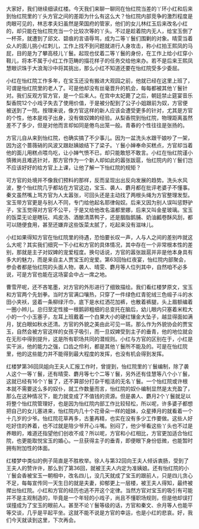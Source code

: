 
大家好，我们继续细读红楼。今天我们来聊一聊同在怡红院当差的丫环小红和后来到怡红院里的丫头方官之间的差距为什么有这么大？怡红院内部竞争的激烈程度是肉眼可见的，林志孝夫妇虽然是荣国府的管家，他们的女儿林红玉后来改名小红的，却只能在怡红院充当一个比较次等的丫头。不过是趁着院内无人，给宝玉倒了一杯茶，就遭到了邱文、碧痕的言语辱骂，成为二等丫鬟们围剿的对象。晴雯当着众人的面儿挑小红刺儿，工作上找不到问题就进行人身攻击，称小红拍王熙凤的马屁，目的是为了攀高枝儿丫鬟。起现也仗着二等丫鬟的身份，在工作上给小红穿小鞋儿，将本不属于小红工作范畴的描花样子的任务交给他来办。若不是后来王熙凤慧眼识珠于大浪淘沙中将其挑出，那么小红不知道还要在怡红院受多少委屈。

小红在怡红院工作多年，在宝玉还没有搬进大观园之前，他就已经在这里上班了，可谓是怡红院里的老人了。可是他却没有丝毫晋升的机会，每每都被其他丫鬟针对。我们反观方官方官，是一个后来人。在宫中太妃薨了之后，朝廷禁止筵宴音乐梨香院12个小戏子失去了使用价值，于是被分配到了公子小姐跟前为奴，方官便被送到了一院。按理来说，像方官这样的新人应该会遭受更多的针对，尤其是方官的个性，他本是戏子出身，没有做奴婢的经验。从梨香院到怡红院，物理距离虽然差不了多少，但是对他而言却如同是倦鸟出笼一般。青春的个性往往是张扬的。

方官儿自从来到怡红院，也确实搞了不少事儿。因为一盆洗头水跟干娘吵了一架，因为这个蔷薇硝的风波又跟赵姨娘结下了梁子。丫鬟小婵奉命买糕点，方官却当着他的面儿用糕点喂鸟吃，让小婵气愤不已，却只能敢怒不敢言。小红在怡红院谨小慎微尚且难逃针对，那方官作为一个新人却如此的嚣张跋扈，怡红院内的丫鬟们岂不应该好好的给方官上上课，让他了解一下怡红院的规矩？

可方官的处境并不像我们预料的那样，反而呈现出出反向发展的趋势。洗头水风波，整个怡红院几乎都站在方官这边，宝玉、袭人、麝月都在批评老婆子不懂事。秦文虽然嘴上骂方官为人太嚣张，可回头还是主动找了两根头绳为方官整理发型。宝玉带方官更是与别人不同，专门给他起名耶律匈奴。后来又因为别人误叫惩野驴子，宝玉觉得对方官不公平，于是又给他改名温都里娜，后来又叫金星玻璃。宝玉的饭菜无论是瞎玩、鸡皮汤、酒酿清蒸鸭子，还是胭脂鹅脯、奶油瓤卷酥风刮，都可以随便食用，甚至还嫌弃这些饭菜太腻了，吃起来没有滋味儿。

小红如果得知方官在怡红院里的待遇，恐怕要长叹一声，人与人之间的差别咋就这么大呢？其实我们细究一下小红和方官的具体情况，其中存在一个非常根本性的差别，那就是主子对奴婢的宠爱程度。换句话说，方官的嚣张跋扈并非是他本身具有多大的魅力，而是来自主人贾宝玉的宠爱。第63回怡红夜宴，怡红院内部聚会，参会者都是怡红院的头面人物，袭人、晴雯、麝月等人位列其中，自然咱不必多说，可是方官也能在这场宴会中占一席之地。

曹雪芹呢，还不吝笔墨，对方官的外形进行了细致描绘。我们看红楼梦原文，宝玉和方官两个先划拳。当时方官满口嚷热，只穿了一件绿色红青驼绒三色缎子斗的水田小夹袄，竖着一条柳绿汗巾，底下是水红洒花加裤，也散着裤腿，头上眉额编着一圈小辫儿。总归至定性接一根鹅卵粗细的总变托在脑后，幼儿眼内只塞着米粒大小的一个小玉塞子，左耳上班戴着一个白果大小的硬红镶金大坠子，越显得面如满月，犹白眼如秋水还清。方官的外貌之美由此可见一斑。那么作为外貌协会的贾宝玉，自然会被方官这样的女孩子吸引，而一旦奴婢受到主子的垂青，他的地位就会在无形中得到提升，这是所有职场共同的潜规则。小红与方官的区别在于，小红是实干派，他的能力之强，口齿之伶利，都是其他丫鬟所不能及的。可是在怡红院里，他的这些能力并不能得到最大程度的发挥，也没有机会得到发挥。

红楼梦第36回凤姐向王夫人汇报工作时，曾提到，怡红院里的丫鬟编制，除了袭人这个一等丫鬟，还有晴雯、麝月等七个二等丫鬟，另外还有佳慧等八个小丫鬟，这就已经有16个丫鬟了，还不算部分打杂干粗活的无名丫鬟。一个怡红院或许根本就不需要这么多的奴仆，就工作数量而言，怡红院的奴仆编制显然是太充盈了，那么在这种情况下，能力就变成了不值钱的资源。但是袭人、麝月2个丫鬟就足以将整个怡红院管理好，也是因为怡红院内部工作比较轻松，所以呢，许多婆子都想把自己的女儿塞进来，怡红院内几十个花骨朵一样的姐妹，众星捧月的就看着一个十几岁的少爷。怡红院花草再多，古董再精，也实在没有多少工作要做。这些人好吃好住的养着，也不过就是陪少爷开心斗嘴。别闷了，他少爷看这些丫头也不过是养眼的，难道还指望他们创收不成？所以呢，方官和小红相比，方官更加适合怡红院，也更能取悦宝玉的婚心。一旦获得主子的垂青，即便眼下身份低微，也能暂时拥有附加性的体面。

红楼梦中类似的例子简直是不胜枚举。徐人与第32回向王夫人倾诉衷肠，受到了王夫人的赞许许，那么到了第36回，就被王夫人内定为准姨娘。还有怡红院的小丫鬟会香被宝玉一朝相中，改名四儿，没几天就成了宝玉的跟前人，只是四儿贪心不足，每每宣传同一天生日的就是夫妻，抑郁更上一层楼，被王夫人得知，最终被撵出怡红院。小红和方官的经历也逃不开这个定律。当然方官对宝玉的吸引有可能并不是主观制造的，毕竟是一个年轻的小戏子，尚且不懂职场规则，但是他却误打误撞成为了宝玉的眼前人。甚至不论丫鬟等级的话，方官和秦文、佘月等人也能平等交谈，几乎是平起平坐。这就不能不说是方官的幸运，也是小红的悲哀。好，我们今天就读到这里，下次再会。


